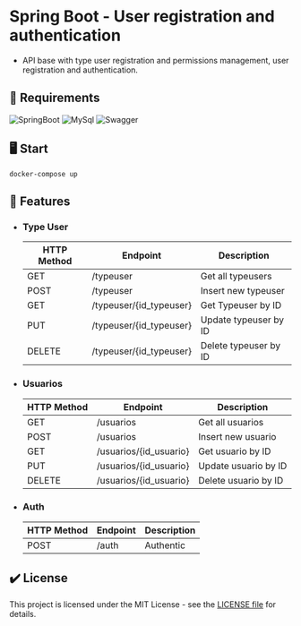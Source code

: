 # Spring Boot - User registration and authentication

- API base with type user registration and permissions management, user registration and authentication.



## :link: Requirements
![SpringBoot](https://img.shields.io/badge/Spring-6DB33F?style=for-the-badge&logo=spring&logoColor=white)
![MySql](https://img.shields.io/badge/MySQL-005C84?style=for-the-badge&logo=mysql&logoColor=white)
![Swagger](https://img.shields.io/badge/Swagger-85EA2D?style=for-the-badge&logo=Swagger&logoColor=white)





## :desktop_computer: Start
```
docker-compose up
```

## :notebook: Features
* ### Type User 

  | HTTP Method  | Endpoint                | Description          |
  |--------------|-------------------------|----------------------|
  | GET          | /typeuser               | Get all typeusers    |
  | POST         | /typeuser               | Insert new typeuser  |
  | GET          | /typeuser/{id_typeuser} | Get Typeuser by ID   |
  | PUT          | /typeuser/{id_typeuser} | Update typeuser by ID|
  | DELETE       | /typeuser/{id_typeuser} | Delete typeuser by ID|


* ### Usuarios
  | HTTP Method  | Endpoint               | Description        |
    |--------------|------------------------|--------------------|
  | GET          | /usuarios              | Get all usuarios   |
  | POST         | /usuarios              | Insert new usuario |
  | GET          | /usuarios/{id_usuario} | Get usuario by ID  |
  | PUT          | /usuarios/{id_usuario} | Update usuario by ID|
  | DELETE       | /usuarios/{id_usuario} | Delete usuario by ID|

* ### Auth
  | HTTP Method  | Endpoint               | Description        |
  |--------------|------------------------|--------------------|
  | POST         | /auth                 |  Authentic |

  

## :heavy_check_mark: License

This project is licensed under the MIT License - see the [LICENSE file](LICENSE) for details.
